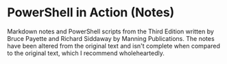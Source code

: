 # PowerShell in Action (Notes)

Markdown notes and PowerShell scripts from the Third Edition written by Bruce Payette and Richard Siddaway by Manning Publications.  The notes have been altered from the original text and isn't complete when compared to the original text, which I recommend wholeheartedly.

